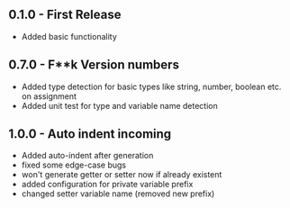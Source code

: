 ## 0.1.0 - First Release
* Added basic functionality
## 0.7.0 - F**k Version numbers
* Added type detection for basic types like string, number, boolean etc. on assignment
* Added unit test for type and variable name detection
## 1.0.0 - Auto indent incoming
* Added auto-indent after generation
* fixed some edge-case bugs
* won't generate getter or setter now if already existent
* added configuration for private variable prefix
* changed setter variable name (removed new prefix)
